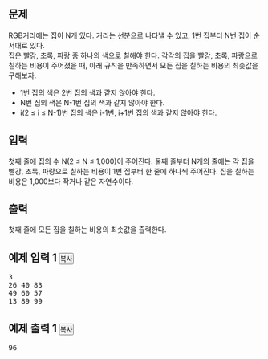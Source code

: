 <div id="problem-body">
    <div class="col-md-12">
        <section id="description" class="problem-section">
            <div class="headline">
                <h2>문제</h2>
            </div>
            <div id="problem_description" class="problem-text">
                <p>
                    RGB거리에는 집이 N개 있다. 거리는 선분으로 나타낼 수 있고, 1번 집부터 N번 집이
                    순서대로&nbsp;있다.
                    <br/>
                    집은 빨강, 초록, 파랑 중 하나의 색으로 칠해야 한다. 각각의 집을 빨강, 초록,
                    파랑으로 칠하는 비용이 주어졌을 때, 아래 규칙을 만족하면서 모든 집을 칠하는
                    비용의 최솟값을 구해보자.
                </p>
                <ul>
                    <li>1번 집의 색은 2번 집의 색과 같지 않아야 한다.</li>
                    <li>N번 집의 색은 N-1번 집의 색과 같지 않아야 한다.</li>
                    <li>i(2 ≤ i ≤ N-1)번 집의 색은 i-1번, i+1번 집의 색과 같지 않아야 한다.</li>
                </ul>
            </div>
        </section>
    </div>
    <div class="col-md-12">
        <section id="input" class="problem-section">
            <div class="headline">
                <h2>입력</h2>
            </div>
            <div id="problem_input" class="problem-text">
                <p>
                    첫째 줄에 집의 수 N(2 ≤ N ≤ 1,000)이 주어진다. 둘째 줄부터 N개의 줄에는 각 집을
                    빨강, 초록, 파랑으로 칠하는 비용이 1번 집부터 한 줄에 하나씩 주어진다. 집을
                    칠하는 비용은 1,000보다 작거나 같은 자연수이다.
                </p>
            </div>
        </section>
    </div>
    <div class="col-md-12">
        <section id="output" class="problem-section">
            <div class="headline">
                <h2>출력</h2>
            </div>
            <div id="problem_output" class="problem-text">
                <p>첫째 줄에 모든 집을 칠하는 비용의 최솟값을 출력한다.</p>
            </div>
        </section>
    </div>
    <div class="col-md-12">
        <section id="limit" style="display: none" class="problem-section">
            <div class="headline">
                <h2>제한</h2>
            </div>
            <div id="problem_limit" class="problem-text"></div>
        </section>
    </div>
    <div class="col-md-12">
        <div class="row">
            <div class="col-md-6">
                <section id="sampleinput1">
                    <div class="headline">
                        <h2>
                            예제 입력 1
                            <button
                                type="button"
                                class="btn btn-link copy-button"
                                style="padding: 0px"
                                data-clipboard-target="#sample-input-1"
                            >
                                복사
                            </button>
                        </h2>
                    </div>
                    <pre class="sampledata" id="sample-input-1">
3
26 40 83
49 60 57
13 89 99
</pre>
                </section>
            </div>
            <div class="col-md-6">
                <section id="sampleoutput1">
                    <div class="headline">
                        <h2>
                            예제 출력 1
                            <button
                                type="button"
                                class="btn btn-link copy-button"
                                style="padding: 0px"
                                data-clipboard-target="#sample-output-1"
                            >
                                복사
                            </button>
                        </h2>
                    </div>
                    <pre class="sampledata" id="sample-output-1">
96
</pre
                    >
                </section>
            </div>
        </div>
    </div>
    <div class="col-md-12">
        <section id="hint" style="display: none" class="problem-section">
            <div class="headline">
                <h2>힌트</h2>
            </div>
            <div id="problem_hint" class="problem-text"></div>
        </section>
    </div>
</div>
